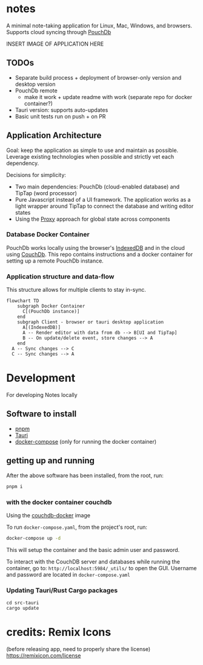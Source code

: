# notes

A minimal note-taking application for Linux, Mac, Windows, and browsers. Supports cloud syncing through [PouchDb](https://pouchdb.com/)

INSERT IMAGE OF APPLICATION HERE

## TODOs

- Separate build process + deployment of browser-only version and desktop version
- PouchDb remote
  - make it work + update readme with work (separate repo for docker container?)
- Tauri version: supports auto-updates
- Basic unit tests run on push + on PR

## Application Architecture

Goal: keep the application as simple to use and maintain as possible. Leverage existing technologies when possible and strictly vet each dependency.

Decisions for simplicity:

- Two main dependencies: PouchDb (cloud-enabled database) and TipTap (word processor)
- Pure Javascript instead of a UI framework. The application works as a light wrapper around TipTap to connect the database and writing editor states
- Using the [Proxy](https://developer.mozilla.org/en-US/docs/Web/JavaScript/Reference/Global_Objects/Proxy) approach for global state across components

### Database Docker Container

PouchDb works locally using the browser's [IndexedDB](https://developer.mozilla.org/en-US/docs/Web/API/IndexedDB_API) and in the cloud using [CouchDb](https://couchdb.apache.org/). This repo contains instructions and a docker container for setting up a remote PouchDb instance.

### Application structure and data-flow

This structure allows for multiple clients to stay in-sync.

```mermaid
flowchart TD
    subgraph Docker Container
      C[(PouchDb instance)]
    end
    subgraph Client - browser or tauri desktop application
      A[(IndexedDB)]
      A -- Render editor with data from db --> B[UI and TipTap]
      B -- On update/delete event, store changes --> A
    end
  A -- Sync changes --> C
  C -- Sync changes --> A
```

# Development

For developing Notes locally

## Software to install

- [pnpm](https://pnpm.io/)
- [Tauri](https://tauri.app/)
- [docker-compose](https://github.com/docker/compose) (only for running the docker container)

## getting up and running

After the above software has been installed, from the root, run:

```bash
pnpm i
```

### with the docker container couchdb

Using the [couchdb-docker](https://github.com/apache/couchdb-docker) image

To run `docker-compose.yaml`, from the project's root, run:

```bash
docker-compose up -d
```

This will setup the container and the basic admin user and password.

To interact with the CouchDB server and databases while running the container, go to: `http://localhost:5984/_utils/` to open the GUI. Username and password are located in `docker-compose.yaml`

### Updating Tauri/Rust Cargo packages

```
cd src-tauri
cargo update
```

# credits: Remix Icons

(before releasing app, need to properly share the license)
https://remixicon.com/license
